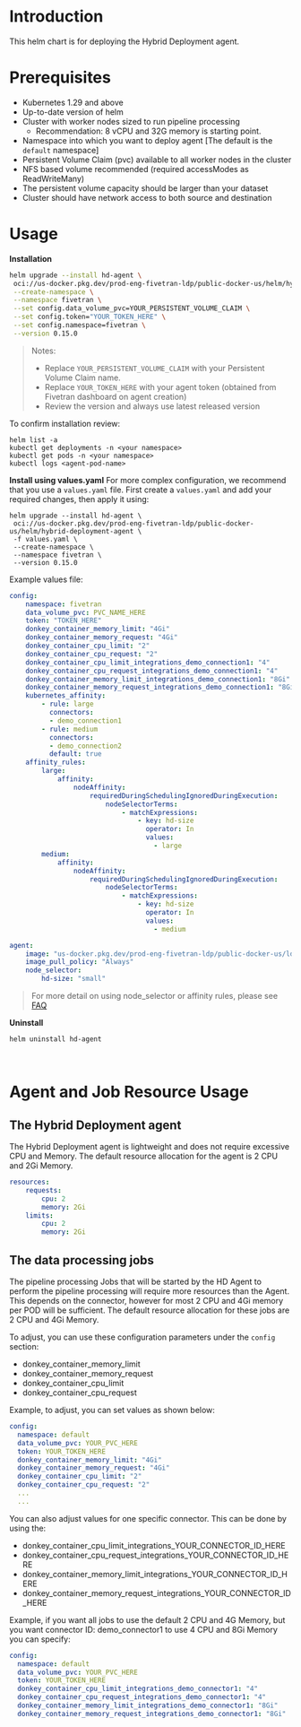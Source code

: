 # Introduction

This helm chart is for deploying the Hybrid Deployment agent.

# Prerequisites

* Kubernetes 1.29 and above
* Up-to-date version of helm
* Cluster with worker nodes sized to run pipeline processing
    * Recommendation: 8 vCPU and 32G memory is starting point.    
* Namespace into which you want to deploy agent [The default is the `default` namespace]
* Persistent Volume Claim (pvc) available to all worker nodes in the cluster
* NFS based volume recommended (required accessModes as ReadWriteMany)
* The persistent volume capacity should be larger than your dataset
* Cluster should have network access to both source and destination

# Usage

**Installation**

```bash
helm upgrade --install hd-agent \
 oci://us-docker.pkg.dev/prod-eng-fivetran-ldp/public-docker-us/helm/hybrid-deployment-agent \
 --create-namespace \
 --namespace fivetran \
 --set config.data_volume_pvc=YOUR_PERSISTENT_VOLUME_CLAIM \
 --set config.token="YOUR_TOKEN_HERE" \
 --set config.namespace=fivetran \
 --version 0.15.0
 ```

> Notes:
> * Replace `YOUR_PERSISTENT_VOLUME_CLAIM` with your Persistent Volume Claim name.
> * Replace `YOUR_TOKEN_HERE` with your agent token (obtained from Fivetran dashboard on agent creation)
> * Review the version and always use latest released version

To confirm installation review:

```
helm list -a
kubectl get deployments -n <your namespace>
kubectl get pods -n <your namespace>
kubectl logs <agent-pod-name>
```

**Install using values.yaml**
For more complex configuration, we recommend that you use a `values.yaml` file.
First create a `values.yaml` and add your required changes, then apply it using:

```
helm upgrade --install hd-agent \
 oci://us-docker.pkg.dev/prod-eng-fivetran-ldp/public-docker-us/helm/hybrid-deployment-agent \
 -f values.yaml \
 --create-namespace \
 --namespace fivetran \
 --version 0.15.0
```

Example values file:

```yaml
config:
    namespace: fivetran
    data_volume_pvc: PVC_NAME_HERE
    token: "TOKEN_HERE"
    donkey_container_memory_limit: "4Gi"
    donkey_container_memory_request: "4Gi"
    donkey_container_cpu_limit: "2"
    donkey_container_cpu_request: "2"
    donkey_container_cpu_limit_integrations_demo_connection1: "4"
    donkey_container_cpu_request_integrations_demo_connection1: "4"
    donkey_container_memory_limit_integrations_demo_connection1: "8Gi"
    donkey_container_memory_request_integrations_demo_connection1: "8Gi"
    kubernetes_affinity:
        - rule: large
          connectors:
          - demo_connection1
        - rule: medium
          connectors:
          - demo_connection2
          default: true
    affinity_rules:
        large:
            affinity:
                nodeAffinity:
                    requiredDuringSchedulingIgnoredDuringExecution:
                        nodeSelectorTerms:
                            - matchExpressions:
                                - key: hd-size
                                  operator: In
                                  values:
                                    - large
        medium:
            affinity:
                nodeAffinity:
                    requiredDuringSchedulingIgnoredDuringExecution:
                        nodeSelectorTerms:
                            - matchExpressions:
                                - key: hd-size
                                  operator: In
                                  values:
                                    - medium

agent:
    image: "us-docker.pkg.dev/prod-eng-fivetran-ldp/public-docker-us/ldp-agent:production"
    image_pull_policy: "Always"
    node_selector: 
        hd-size: "small"

```

> For more detail on using node_selector or affinity rules, please see [FAQ](https://fivetran.com/docs/deployment-models/hybrid-deployment/faq#howdoiusekubernetesnodeaffinitytorunhybriddeploymentjobsonspecificnodes)


**Uninstall**

```
helm uninstall hd-agent
```

<br>

# Agent and Job Resource Usage

## The Hybrid Deployment agent
The Hybrid Deployment agent is lightweight and does not require excessive CPU and Memory.
The default resource allocation for the agent is 2 CPU and 2Gi Memory.  


```yaml
resources:
    requests:
        cpu: 2
        memory: 2Gi
    limits:
        cpu: 2
        memory: 2Gi
```

## The data processing jobs
The pipeline processing Jobs that will be started by the HD Agent to perform the pipeline processing will require more resources than the Agent.
This depends on the connector, however for most 2 CPU and 4Gi memory per POD will be sufficient.
The default resource allocation for these jobs are 2 CPU and 4Gi Memory.

To adjust, you can use these configuration parameters under the `config` section:

- donkey_container_memory_limit
- donkey_container_memory_request
- donkey_container_cpu_limit
- donkey_container_cpu_request

Example, to adjust, you can set values as shown below:

```yaml
config:
  namespace: default
  data_volume_pvc: YOUR_PVC_HERE
  token: YOUR_TOKEN_HERE
  donkey_container_memory_limit: "4Gi"
  donkey_container_memory_request: "4Gi"
  donkey_container_cpu_limit: "2"
  donkey_container_cpu_request: "2"
  ...
  ...
```

You can also adjust values for one specific connector.
This can be done by using the:
-  donkey_container_cpu_limit_integrations_YOUR_CONNECTOR_ID_HERE
-  donkey_container_cpu_request_integrations_YOUR_CONNECTOR_ID_HERE
-  donkey_container_memory_limit_integrations_YOUR_CONNECTOR_ID_HERE
-  donkey_container_memory_request_integrations_YOUR_CONNECTOR_ID_HERE

Example, if you want all jobs to use the default 2 CPU and 4G Memory, but you want connector ID: demo_connector1 to use 4 CPU and 8Gi Memory you can specify:

```yaml
config:
  namespace: default
  data_volume_pvc: YOUR_PVC_HERE
  token: YOUR_TOKEN_HERE
  donkey_container_cpu_limit_integrations_demo_connector1: "4"
  donkey_container_cpu_request_integrations_demo_connector1: "4"
  donkey_container_memory_limit_integrations_demo_connector1: "8Gi"
  donkey_container_memory_request_integrations_demo_connector1: "8Gi"
```
